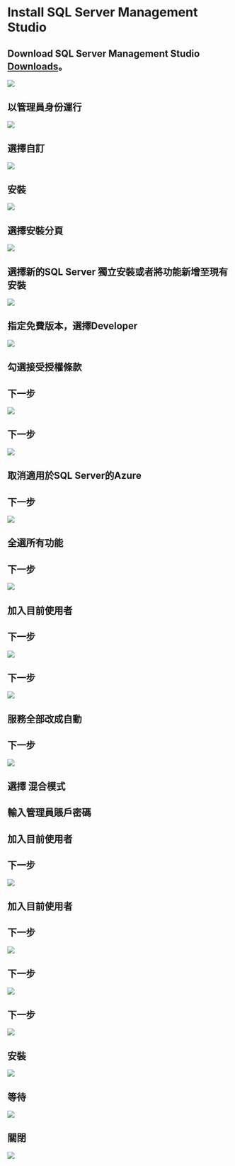  # Install SQL Server Management Studio

 ## Download SQL Server Management Studio [**Downloads**](https://learn.microsoft.com/zh-tw/sql/ssms/download-sql-server-management-studio-ssms?view=sql-server-ver16 "在新分頁開啓鏈接")。
 ![](https://github.com/AdamXu23/Database/blob/main/MSSQL/Install%20SQL%20Server%20Developer/Image/Download%20SQL%20Server%20Developer.PNG)
 ## 以管理員身份運行
 ![](https://github.com/AdamXu23/Database/blob/main/MSSQL/Install%20SQL%20Server%20Developer/Image/Install1.png)
 ## 選擇自訂
 ![](https://github.com/AdamXu23/Database/blob/main/MSSQL/Install%20SQL%20Server%20Developer/Image/Install2.png)
 ## 安裝
 ![](https://github.com/AdamXu23/Database/blob/main/MSSQL/Install%20SQL%20Server%20Developer/Image/Install3.png)
 ## 選擇安裝分頁
 ![](https://github.com/AdamXu23/Database/blob/main/MSSQL/Install%20SQL%20Server%20Developer/Image/Install4.png)
 ## 選擇新的SQL Server 獨立安裝或者將功能新增至現有安裝
 ![](https://github.com/AdamXu23/Database/blob/main/MSSQL/Install%20SQL%20Server%20Developer/Image/Install5.png)
 ## 指定免費版本，選擇Developer
 ![](https://github.com/AdamXu23/Database/blob/main/MSSQL/Install%20SQL%20Server%20Developer/Image/Install6.png)
 ## 勾選接受授權條款
 ## 下一步
 ![](https://github.com/AdamXu23/Database/blob/main/MSSQL/Install%20SQL%20Server%20Developer/Image/Install7.png)
 ## 下一步
 ![](https://github.com/AdamXu23/Database/blob/main/MSSQL/Install%20SQL%20Server%20Developer/Image/Install8.png)
 ## 取消適用於SQL Server的Azure
 ## 下一步
 ![](https://github.com/AdamXu23/Database/blob/main/MSSQL/Install%20SQL%20Server%20Developer/Image/Install9.png)
 ## 全選所有功能
 ## 下一步
 ![](https://github.com/AdamXu23/Database/blob/main/MSSQL/Install%20SQL%20Server%20Developer/Image/Install10.png)
 ## 加入目前使用者
 ## 下一步
 ![](https://github.com/AdamXu23/Database/blob/main/MSSQL/Install%20SQL%20Server%20Developer/Image/Install11.png)
 ## 下一步
 ![](https://github.com/AdamXu23/Database/blob/main/MSSQL/Install%20SQL%20Server%20Developer/Image/Install12.png)
 ## 服務全部改成自動
 ## 下一步
 ![](https://github.com/AdamXu23/Database/blob/main/MSSQL/Install%20SQL%20Server%20Developer/Image/Install13.png)
 ## 選擇 混合模式
 ## 輸入管理員賬戶密碼
 ## 加入目前使用者
 ## 下一步
 ![](https://github.com/AdamXu23/Database/blob/main/MSSQL/Install%20SQL%20Server%20Developer/Image/Install14.png)
 ## 加入目前使用者
 ## 下一步
 ![](https://github.com/AdamXu23/Database/blob/main/MSSQL/Install%20SQL%20Server%20Developer/Image/Install15.png)
 ## 下一步
 ![](https://github.com/AdamXu23/Database/blob/main/MSSQL/Install%20SQL%20Server%20Developer/Image/Install16.png)
 ## 下一步
 ![](https://github.com/AdamXu23/Database/blob/main/MSSQL/Install%20SQL%20Server%20Developer/Image/Install17.png)
 ## 安裝
 ![](https://github.com/AdamXu23/Database/blob/main/MSSQL/Install%20SQL%20Server%20Developer/Image/Install18.png)
 ## 等待
 ![](https://github.com/AdamXu23/Database/blob/main/MSSQL/Install%20SQL%20Server%20Developer/Image/Install19.png)
 ## 關閉
 ![](https://github.com/AdamXu23/Database/blob/main/MSSQL/Install%20SQL%20Server%20Developer/Image/Install20.png)
